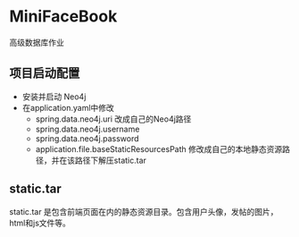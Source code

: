 # MiniFaceBook
高级数据库作业

## 项目启动配置
- 安装并启动 Neo4j
- 在application.yaml中修改
  - spring.data.neo4j.uri 改成自己的Neo4j路径
  - spring.data.neo4j.username
  - spring.data.neo4j.password
  - application.file.baseStaticResourcesPath 修改成自己的本地静态资源路径，并在该路径下解压static.tar

## static.tar
static.tar 是包含前端页面在内的静态资源目录。包含用户头像，发帖的图片，html和js文件等。
